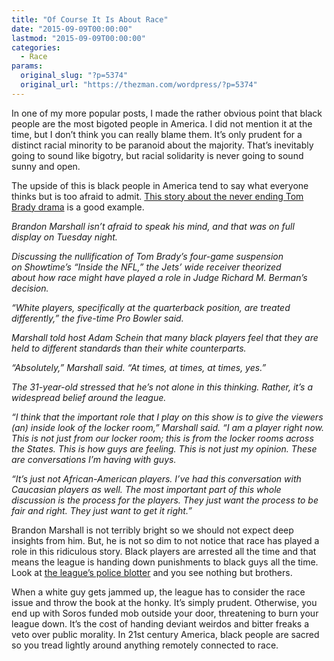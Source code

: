 ```yaml
---
title: "Of Course It Is About Race"
date: "2015-09-09T00:00:00"
lastmod: "2015-09-09T00:00:00"
categories:
  - Race
params:
  original_slug: "?p=5374"
  original_url: "https://thezman.com/wordpress/?p=5374"
---
```


In one of my more popular posts, I made the rather obvious point that
black people are the most bigoted people in America. I did not mention
it at the time, but I don’t think you can really blame them. It’s only
prudent for a distinct racial minority to be paranoid about the
majority. That’s inevitably going to sound like bigotry, but racial
solidarity is never going to sound sunny and open.

The upside of this is black people in America tend to say what everyone
thinks but is too afraid to admit. <a
href="http://newyork.cbslocal.com/2015/09/09/brandon-marshall-brady-nfl/"
rel="noopener" target="_blank">This story about the never ending Tom
Brady drama</a> is a good example.

*Brandon Marshall isn’t afraid to speak his mind, and that was on full
display on Tuesday night.*

*Discussing the nullification of Tom Brady’s four-game suspension
on Showtime’s “Inside the NFL,” the Jets’ wide receiver theorized
about how race might have played a role in Judge Richard M. Berman’s
decision.*

*“White players, specifically at the quarterback position, are treated
differently,” the five-time Pro Bowler said.*

*Marshall told host Adam Schein that many black players feel that they
are held to different standards than their white counterparts.*

*“Absolutely,” Marshall said. “At times, at times, at times, yes.”*

*The 31-year-old stressed that he’s not alone in this thinking. Rather,
it’s a widespread belief around the league.*

*“I think that the important role that I play on this show is to give
the viewers (an) inside look of the locker room,” Marshall said. “I am a
player right now. This is not just from our locker room; this is from
the locker rooms across the States. This is how guys are feeling. This
is not just my opinion. These are conversations I’m having with guys.*

*“It’s just not African-American players. I’ve had this conversation
with Caucasian players as well. The most important part of this whole
discussion is the process for the players. They just want the process to
be fair and right. They just want to get it right.”*

Brandon Marshall is not terribly bright so we should not expect deep
insights from him. But, he is not so dim to not notice that race has
played a role in this ridiculous story. Black players are arrested all
the time and that means the league is handing down punishments to black
guys all the time. Look at <a
href="http://www.businessinsider.com/list-of-nfl-player-arrests-2014-9"
rel="noopener" target="_blank">the league’s police blotter</a> and you
see nothing but brothers.

When a white guy gets jammed up, the league has to consider the race
issue and throw the book at the honky. It’s simply prudent. Otherwise,
you end up with Soros funded mob outside your door, threatening to burn
your league down. It’s the cost of handing deviant weirdos and bitter
freaks a veto over public morality. In 21st century America, black
people are sacred so you tread lightly around anything remotely
connected to race.

